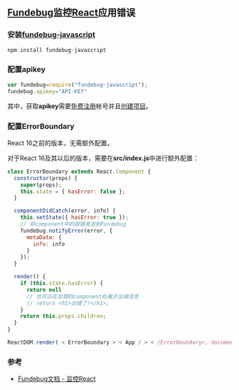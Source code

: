 ## [Fundebug](https://www.fundebug.com/)监控[React](https://facebook.github.io/react/)应用错误

### 安装[fundebug-javascript](https://www.npmjs.com/package/fundebug-javascript)

```js
npm install fundebug-javascript
```

### 配置apikey

```js
var fundebug=require("fundebug-javascript");
fundebug.apikey="API-KEY"
```

其中，获取**apikey**需要[免费注册](https://www.fundebug.com/team/create)帐号并且[创建项目](https://www.fundebug.com/project/create)。

### 配置ErrorBoundary

React 16之前的版本，无需额外配置。

对于React 16及其以后的版本，需要在**src/index.js**中进行额外配置：

```javascript
class ErrorBoundary extends React.Component {
  constructor(props) {
    super(props);
    this.state = { hasError: false };
  }

  componentDidCatch(error, info) {
    this.setState({ hasError: true });
    // 将component中的报错发送到Fundebug
    fundebug.notifyError(error, {
      metaData: {
        info: info
      }
    });
  }

  render() {
    if (this.state.hasError) {
      return null
      // 也可以在出错的component处展示出错信息
      // return <h1>出错了!</h1>;
    }
    return this.props.children;
  }
}

ReactDOM.render( < ErrorBoundary > < App / > < /ErrorBoundary>, document.getElementById('root'));
```

### 参考

- [Fundebug文档 - 监控React](https://docs.fundebug.com/notifier/javascript/framework/react.html)